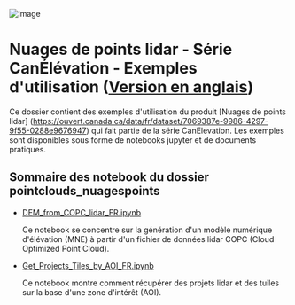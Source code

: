 ![image](https://github.com/user-attachments/assets/7fb631a8-8405-4592-9897-991f8123cd02)
# Nuages de points lidar - Série CanÉlévation - Exemples d'utilisation ([Version en anglais](./README.md))

Ce dossier contient des exemples d'utilisation du produit [Nuages de points lidar] (https://ouvert.canada.ca/data/fr/dataset/7069387e-9986-4297-9f55-0288e9676947) qui fait partie de la série CanElevation. Les exemples sont disponibles sous forme de notebooks jupyter et de documents pratiques.

## Sommaire des notebook du dossier pointclouds_nuagespoints

* [DEM_from_COPC_lidar_FR.ipynb](./DEM_from_COPC_lidar_FR.ipynb)

  Ce notebook se concentre sur la génération d'un modèle numérique d'élévation (MNE) à partir d'un fichier de données lidar COPC (Cloud Optimized Point Cloud).

* [Get_Projects_Tiles_by_AOI_FR.ipynb](./Get_Projects_Tiles_by_AOI_FR.ipynb)

  Ce notebook montre comment récupérer des projets lidar et des tuiles sur la base d'une zone d'intérêt (AOI).

